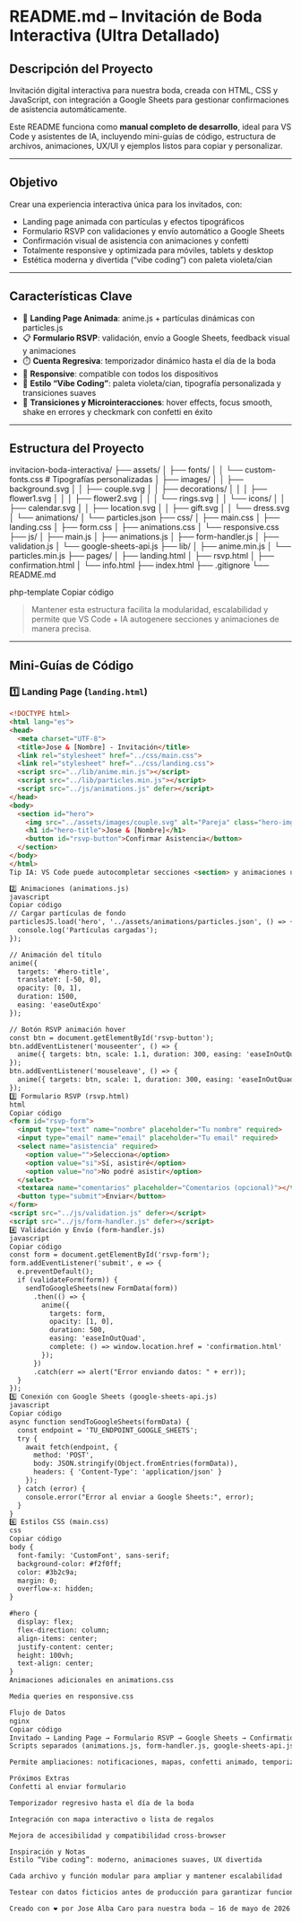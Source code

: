 # README.md – Invitación de Boda Interactiva (Ultra Detallado)

## Descripción del Proyecto
Invitación digital interactiva para nuestra boda, creada con HTML, CSS y JavaScript, con integración a Google Sheets para gestionar confirmaciones de asistencia automáticamente.  

Este README funciona como **manual completo de desarrollo**, ideal para VS Code y asistentes de IA, incluyendo mini-guías de código, estructura de archivos, animaciones, UX/UI y ejemplos listos para copiar y personalizar.

---

## Objetivo
Crear una experiencia interactiva única para los invitados, con:

- Landing page animada con partículas y efectos tipográficos  
- Formulario RSVP con validaciones y envío automático a Google Sheets  
- Confirmación visual de asistencia con animaciones y confetti  
- Totalmente responsive y optimizada para móviles, tablets y desktop  
- Estética moderna y divertida (“vibe coding”) con paleta violeta/cian  

---

## Características Clave

- 🎉 **Landing Page Animada**: anime.js + partículas dinámicas con particles.js  
- 📋 **Formulario RSVP**: validación, envío a Google Sheets, feedback visual y animaciones  
- ⏱️ **Cuenta Regresiva**: temporizador dinámico hasta el día de la boda  
- 📱 **Responsive**: compatible con todos los dispositivos  
- 🎨 **Estilo “Vibe Coding”**: paleta violeta/cian, tipografía personalizada y transiciones suaves  
- 🔄 **Transiciones y Microinteracciones**: hover effects, focus smooth, shake en errores y checkmark con confetti en éxito  

---

## Estructura del Proyecto

invitacion-boda-interactiva/
├── assets/
│ ├── fonts/
│ │ └── custom-fonts.css # Tipografías personalizadas
│ ├── images/
│ │ ├── background.svg
│ │ ├── couple.svg
│ │ ├── decorations/
│ │ │ ├── flower1.svg
│ │ │ ├── flower2.svg
│ │ │ └── rings.svg
│ │ └── icons/
│ │ ├── calendar.svg
│ │ ├── location.svg
│ │ ├── gift.svg
│ │ └── dress.svg
│ └── animations/
│ └── particles.json
├── css/
│ ├── main.css
│ ├── landing.css
│ ├── form.css
│ ├── animations.css
│ └── responsive.css
├── js/
│ ├── main.js
│ ├── animations.js
│ ├── form-handler.js
│ ├── validation.js
│ └── google-sheets-api.js
├── lib/
│ ├── anime.min.js
│ └── particles.min.js
├── pages/
│ ├── landing.html
│ ├── rsvp.html
│ ├── confirmation.html
│ └── info.html
├── index.html
├── .gitignore
└── README.md

php-template
Copiar código

> Mantener esta estructura facilita la modularidad, escalabilidad y permite que VS Code + IA autogenere secciones y animaciones de manera precisa.

---

## Mini-Guías de Código

### 1️⃣ Landing Page (`landing.html`)
```html
<!DOCTYPE html>
<html lang="es">
<head>
  <meta charset="UTF-8">
  <title>Jose & [Nombre] - Invitación</title>
  <link rel="stylesheet" href="../css/main.css">
  <link rel="stylesheet" href="../css/landing.css">
  <script src="../lib/anime.min.js"></script>
  <script src="../lib/particles.min.js"></script>
  <script src="../js/animations.js" defer></script>
</head>
<body>
  <section id="hero">
    <img src="../assets/images/couple.svg" alt="Pareja" class="hero-img">
    <h1 id="hero-title">Jose & [Nombre]</h1>
    <button id="rsvp-button">Confirmar Asistencia</button>
  </section>
</body>
</html>
Tip IA: VS Code puede autocompletar secciones <section> y animaciones usando id y class.

2️⃣ Animaciones (animations.js)
javascript
Copiar código
// Cargar partículas de fondo
particlesJS.load('hero', '../assets/animations/particles.json', () => {
  console.log('Partículas cargadas');
});

// Animación del título
anime({
  targets: '#hero-title',
  translateY: [-50, 0],
  opacity: [0, 1],
  duration: 1500,
  easing: 'easeOutExpo'
});

// Botón RSVP animación hover
const btn = document.getElementById('rsvp-button');
btn.addEventListener('mouseenter', () => {
  anime({ targets: btn, scale: 1.1, duration: 300, easing: 'easeInOutQuad' });
});
btn.addEventListener('mouseleave', () => {
  anime({ targets: btn, scale: 1, duration: 300, easing: 'easeInOutQuad' });
});
3️⃣ Formulario RSVP (rsvp.html)
html
Copiar código
<form id="rsvp-form">
  <input type="text" name="nombre" placeholder="Tu nombre" required>
  <input type="email" name="email" placeholder="Tu email" required>
  <select name="asistencia" required>
    <option value="">Selecciona</option>
    <option value="si">Sí, asistiré</option>
    <option value="no">No podré asistir</option>
  </select>
  <textarea name="comentarios" placeholder="Comentarios (opcional)"></textarea>
  <button type="submit">Enviar</button>
</form>
<script src="../js/validation.js" defer></script>
<script src="../js/form-handler.js" defer></script>
4️⃣ Validación y Envío (form-handler.js)
javascript
Copiar código
const form = document.getElementById('rsvp-form');
form.addEventListener('submit', e => {
  e.preventDefault();
  if (validateForm(form)) {
    sendToGoogleSheets(new FormData(form))
      .then(() => {
        anime({
          targets: form,
          opacity: [1, 0],
          duration: 500,
          easing: 'easeInOutQuad',
          complete: () => window.location.href = 'confirmation.html'
        });
      })
      .catch(err => alert("Error enviando datos: " + err));
  }
});
5️⃣ Conexión con Google Sheets (google-sheets-api.js)
javascript
Copiar código
async function sendToGoogleSheets(formData) {
  const endpoint = 'TU_ENDPOINT_GOOGLE_SHEETS';
  try {
    await fetch(endpoint, {
      method: 'POST',
      body: JSON.stringify(Object.fromEntries(formData)),
      headers: { 'Content-Type': 'application/json' }
    });
  } catch (error) {
    console.error("Error al enviar a Google Sheets:", error);
  }
}
6️⃣ Estilos CSS (main.css)
css
Copiar código
body {
  font-family: 'CustomFont', sans-serif;
  background-color: #f2f0ff;
  color: #3b2c9a;
  margin: 0;
  overflow-x: hidden;
}

#hero {
  display: flex;
  flex-direction: column;
  align-items: center;
  justify-content: center;
  height: 100vh;
  text-align: center;
}
Animaciones adicionales en animations.css

Media queries en responsive.css

Flujo de Datos
nginx
Copiar código
Invitado → Landing Page → Formulario RSVP → Google Sheets → Confirmation Page
Scripts separados (animations.js, form-handler.js, google-sheets-api.js) para modularidad y escalabilidad.

Permite ampliaciones: notificaciones, mapas, confetti animado, temporizador regresivo.

Próximos Extras
Confetti al enviar formulario

Temporizador regresivo hasta el día de la boda

Integración con mapa interactivo o lista de regalos

Mejora de accesibilidad y compatibilidad cross-browser

Inspiración y Notas
Estilo “Vibe coding”: moderno, animaciones suaves, UX divertida

Cada archivo y función modular para ampliar y mantener escalabilidad

Testear con datos ficticios antes de producción para garantizar funcionalidad

Creado con ❤️ por Jose Alba Caro para nuestra boda – 16 de mayo de 2026